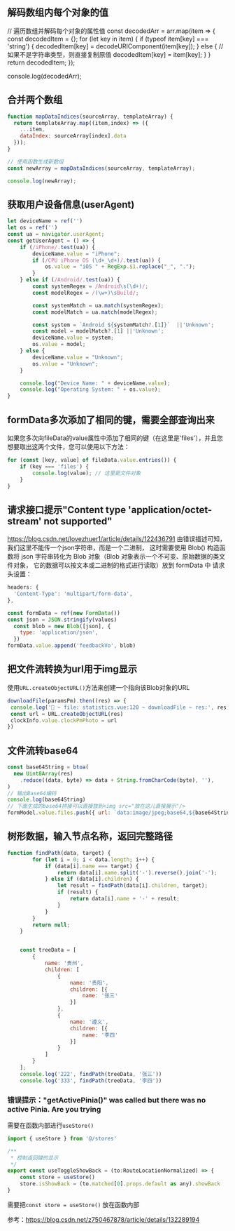 ## 解码数组内每个对象的值

// 遍历数组并解码每个对象的属性值
const decodedArr = arr.map(item => {
  const decodedItem = {};
  for (let key in item) {
    if (typeof item[key] === 'string') {
      decodedItem[key] = decodeURIComponent(item[key]);
    } else {
      // 如果不是字符串类型，则直接复制原值
      decodedItem[key] = item[key];
    }
  }
  return decodedItem;
});

console.log(decodedArr);

## 合并两个数组
```js
function mapDataIndices(sourceArray, templateArray) {
  return templateArray.map((item,index) => ({
    ...item,
    dataIndex: sourceArray[index].data
  }));
}

// 使用函数生成新数组
const newArray = mapDataIndices(sourceArray, templateArray);

console.log(newArray);
```


## 获取用户设备信息(userAgent)
``` js 
let deviceName = ref('')
let os = ref('')
const ua = navigator.userAgent;
const getUserAgent = () => {
    if (/iPhone/.test(ua)) {
        deviceName.value = "iPhone";
        if (/CPU iPhone OS (\d+_\d+)/.test(ua)) {
            os.value = "iOS " + RegExp.$1.replace("_", ".");
        }
    } else if (/Android/.test(ua)) {
        const systemRegex = /Android\s(\d+)/;
        const modelRegex = /(\w+)\sBuild/;

        const systemMatch = ua.match(systemRegex);
        const modelMatch = ua.match(modelRegex);

        const system = `Android ${systemMatch?.[1]}`  ||'Unknown';
        const model = modelMatch?.[1] ||'Unknown';
        deviceName.value = system;
        os.value = model;
    } else {
        deviceName.value = "Unknown";
        os.value = "Unknown";
    }

    console.log("Device Name: " + deviceName.value);
    console.log("Operating System: " + os.value);
}
```

## formData多次添加了相同的键，需要全部查询出来
如果您多次向fileData的value属性中添加了相同的键（在这里是'files'），并且您想要取出这两个文件，您可以使用以下方法：
```js
for (const [key, value] of fileData.value.entries()) {  
    if (key === 'files') {  
        console.log(value); // 这里是文件对象  
    }  
}
```


## 请求接口提示"Content type 'application/octet-stream' not supported"
https://blog.csdn.net/lovezhuer1/article/details/122436791
由错误描述可知，我们这里不能传一个json字符串，而是一个二进制，
这时需要使用 Blob() 构造函数将 json 字符串转化为 Blob 对象（Blob 对象表示一个不可变、原始数据的类文件对象，
它的数据可以按文本或二进制的格式进行读取）放到 formData 中
请求头设置：
```js
headers: {
  'Content-Type': 'multipart/form-data',
},
```
```js
const formData = ref(new FormData())
const json = JSON.stringify(values)
  const blob = new Blob([json], {
 	type: 'application/json',
  })
formData.value.append('feedbackVo', blob)
```


## 把文件流转换为url用于img显示
 使用`URL.createObjectURL()`方法来创建一个指向该Blob对象的URL
 ```js
downloadFile(paramsPm).then((res) => {
  console.log('🚀 ~ file: statistics.vue:120 ~ downloadFile ~ res:', res)
  const url = URL.createObjectURL(res)
  clockInfo.value.clockPmPhoto = url
})
```
## 文件流转base64
```js
const base64String = btoa(
  new Uint8Array(res)
    .reduce((data, byte) => data + String.fromCharCode(byte), ''),
)
// 输出Base64编码
console.log(base64String)
// 下面生成的base64拼接可以直接放到<img src="放在这儿直接展示"/>
formModel.value.files.push({ url: `data:image/jpeg;base64,${base64String}`, iitemid })
```


## 树形数据，输入节点名称，返回完整路径
```js
function findPath(data, target) {
        for (let i = 0; i < data.length; i++) {
            if (data[i].name === target) {
                return data[i].name.split('-').reverse().join('-');
            } else if (data[i].children) {
                let result = findPath(data[i].children, target);
                if (result) {
                    return data[i].name + '-' + result;
                }
            }
        }
        return null;
    }


    const treeData = [
        {
            name: '贵州',
            children: [
                {
                    name: '贵阳',
                    children: [{
                        name: '张三'
                    }]
                },
                {
                    name: '遵义',
                    children: [{
                        name: '李四'
                    }]
                }
            ]
        }
    ];
    console.log('222', findPath(treeData, '张三')) 
    console.log('333', findPath(treeData, '李四')) 
```

### 错误提示："getActivePinia()" was called but there was no active Pinia. Are you trying
需要在函数内部进行`useStore()`
```js
import { useStore } from '@/stores'

/**
 * 控制返回键的显示
 */
export const useToggleShowBack = (to:RouteLocationNormalized) => {
    const store = useStore()
    store.isShowBack = (to.matched[0].props.default as any).showBack
}
```
需要把`const store = useStore()` 放在函数内部

参考：https://blog.csdn.net/z750467878/article/details/132289194
